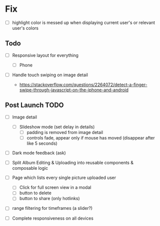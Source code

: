 # Fix

- [ ] highlight color is messed up when displaying current user's or relevant user's colors

## Todo

- [ ] Responsive layout for everything

  - [ ] Phone

- [ ] Handle touch swiping on image detail
  - https://stackoverflow.com/questions/2264072/detect-a-finger-swipe-through-javascript-on-the-iphone-and-android

## Post Launch TODO

- [ ] Image detail

  - [ ] Slideshow mode (set delay in details)
    - [ ] padding is removed from image detail
    - [ ] controls fade, appear only if mouse has moved (disappear after like 5 seconds)

- [ ] Dark mode feedback (ask)

- [ ] Split Album Editing & Uploading into reusable components & composable logic

- [ ] Page which lists every single picture uploaded user

  - [ ] Click for full screen view in a modal
  - [ ] button to delete
  - [ ] button to share (only hotlinks)

- [ ] range filtering for timeframes (a slider?)

- [ ] Complete responsiveness on all devices
